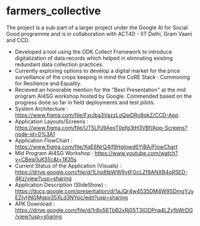 # farmers_collective
The project is a sub-part of a larger project under the Google AI for Social Good programme and is in
collaboration with ACT4D - IIT Delhi, Gram Vaani and CCD. 
</br>
- Developed a tool using the ODK Collect Framework to introduce digitalization of data records which helped in elimnating existing redundant data collection practices. <br>
- Currently exploring options to develop a digital market for the price surveillance of the crops keeping in mind the CoRE Stack : Commoning for Resilience and Equality.
- Recieved an honorable mention for the "Best Presentation" at the mid program AI4SG workshop hosted by Google. Commended based on the progress done so far in field deployments and test pilots.
- System Architecture : https://www.figma.com/file/FxrJba3VazzLoQwDRo8qkZ/CCD-App
- Application Layouts/Screens : https://www.figma.com/file/UT5LPJ9AexT0pfg3tH3VBf/App-Screens?node-id=0%3A1
- Application FlowChart : https://www.figma.com/file/XqE6NrQ4jf9Hglowd6YjBA/FlowChart
- Mid Program AI4SG Workshop : https://www.youtube.com/watch?v=CBejp1uK55c&t=1835s
- Current Status of the Application (Visuals) :  https://drive.google.com/file/d/1Lhp8tbWW9vtFGcLZf8ANXB4qR5ED-4Kz/view?usp=sharing
- Application Description (SlideShow) : https://docs.google.com/presentation/d/1aJQr4w4535DM4W9SDmgYJvEZIvhNGMgpx35XLd3NYpc/edit?usp=sharing
- APK Download : https://drive.google.com/file/d/1r8o56TbB2xRj05T3IODPna4LZyfbWrDG/view?usp=sharing
